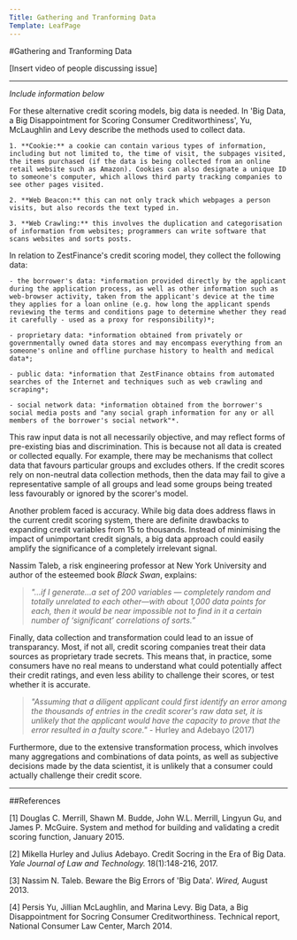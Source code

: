 ```yaml
---
Title: Gathering and Tranforming Data
Template: LeafPage
---
```


#Gathering and Tranforming Data

[Insert video of people discussing issue]

---

*Include information below*

For these alternative credit scoring models, big data is needed. In 'Big Data, a Big Disappointment for Scoring Consumer Creditworthiness', Yu, McLaughlin and Levy describe the methods used to collect data.

	1. **Cookie:** a cookie can contain various types of information, including but not limited to, the time of visit, the subpages visited, the items purchased (if the data is being collected from an online retail website such as Amazon). Cookies can also designate a unique ID to someone's computer, which allows third party tracking companies to see other pages visited.
	
	2. **Web Beacon:** this can not only track which webpages a person visits, but also records the text typed in. 
	
	3. **Web Crawling:** this involves the duplication and categorisation of information from websites; programmers can write software that scans websites and sorts posts. 
 
 In relation to ZestFinance's credit scoring model, they collect the following data:
 
 	- the borrower's data: *information provided directly by the applicant during the application process, as well as other information such as web-browser activity, taken from the applicant's device at the time they applies for a loan online (e.g. how long the applicant spends reviewing the terms and conditions page to determine whether they read it carefully - used as a proxy for responsibility)*;
	
 	- proprietary data: *information obtained from privately or governmentally owned data stores and may encompass everything from an someone's online and offline purchase history to health and medical data*;
	
 	- public data: *information that ZestFinance obtains from automated searches of the Internet and techniques such as web crawling and scraping*;
	
 	- social network data: *information obtained from the borrower's social media posts and "any social graph information for any or all members of the borrower's social network"*.
 
This raw input data is not all necessarily objective, and may reflect forms of pre-existing bias and discrimination. This is because not all data is created or collected equally. For example, there may be mechanisms that collect data that favours particular groups and excludes others. If the credit scores rely on non-neutral data collection methods, then the data may fail to give a representative sample of all groups and lead some groups being treated less favourably or ignored by the scorer's model. 
 
Another problem faced is accuracy. While big data does address flaws in the current credit scoring system, there are definite drawbacks to expanding credit variables from 15 to thousands. Instead of minimising the impact of unimportant credit signals, a big data approach could easily amplify the significance of a completely irrelevant signal. 
 
 Nassim Taleb, a risk engineering professor at New York University and author of the esteemed book *Black Swan*, explains:
 
>*"…if I generate…a set of 200 variables — completely random and totally unrelated to each other—with about 1,000 data points for each, then it would be near impossible not to find in it a certain number of ‘significant’ correlations of sorts.”*

Finally, data collection and transformation could lead to an issue of transparancy. Most, if not all, credit scoring companies treat their data sources as proprietary trade secrets. This means that, in practice, some consumers have no real means to understand what could potentially affect their credit ratings, and even less ability to challenge their scores, or test whether it is accurate. 

>*"Assuming that a diligent applicant could first identify an error among the thousands of entries in the credit scorer's raw data set, it is unlikely that the applicant would have the capacity to prove that the error resulted in a faulty score."* - Hurley and Adebayo (2017)

Furthermore, due to the extensive transformation process, which involves many aggregations and combinations of data points, as well as subjective decisions made by the data scientist, it is unlikely that a consumer could actually challenge their credit score. 

---

##References

[1] Douglas C. Merrill, Shawn M. Budde, John W.L. Merrill, Lingyun Gu, and James P. McGuire. System and method for building and validating a credit scoring function, January 2015. 

[2] Mikella Hurley and Julius Adebayo. Credit Socring in the Era of Big Data. *Yale Journal of Law and Technology.* 18(1):148-216, 2017.

[3] Nassim N. Taleb. Beware the Big Errors of 'Big Data'. *Wired,* August 2013. 

[4] Persis Yu, Jillian McLaughlin, and Marina Levy. Big Data, a Big Disappointment for Socring Consumer Creditworthiness. Technical report, National Consumer Law Center, March 2014. 
